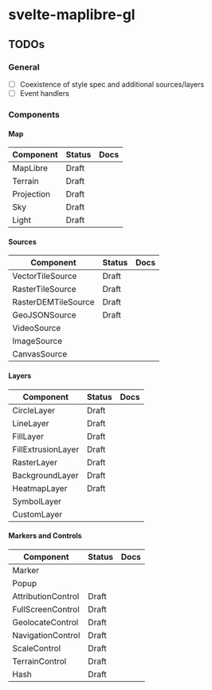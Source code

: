 # svelte-maplibre-gl

## TODOs

### General

- [ ] Coexistence of style spec and additional sources/layers
- [ ] Event handlers

### Components

#### Map

| Component           | Status | Docs |
| ------------------- | ------ | ---- |
| MapLibre            | Draft  |      |
| Terrain             | Draft  |      |
| Projection          | Draft  |      |
| Sky                 | Draft  |      |
| Light               | Draft  |      |

#### Sources

| Component           | Status | Docs |
| ------------------- | ------ | ---- |
| VectorTileSource    | Draft  |      |
| RasterTileSource    | Draft  |      |
| RasterDEMTileSource | Draft  |      |
| GeoJSONSource       | Draft  |      |
| VideoSource         |        |      |
| ImageSource         |        |      |
| CanvasSource        |        |      |

#### Layers

| Component          | Status | Docs |
| ------------------ | ------ | ---- |
| CircleLayer        | Draft  |      |
| LineLayer          | Draft  |      |
| FillLayer          | Draft  |      |
| FillExtrusionLayer | Draft  |      |
| RasterLayer        | Draft  |      |
| BackgroundLayer    | Draft  |      |
| HeatmapLayer       | Draft  |      |
| SymbolLayer        |        |      |
| CustomLayer        |        |      |

#### Markers and Controls

| Component          | Status | Docs |
| ------------------ | ------ | ---- |
| Marker             |        |      |
| Popup              |        |      |
| AttributionControl | Draft  |      |
| FullScreenControl  | Draft  |      |
| GeolocateControl   | Draft  |      |
| NavigationControl  | Draft  |      |
| ScaleControl       | Draft  |      |
| TerrainControl     | Draft  |      |
| Hash               | Draft  |      |
